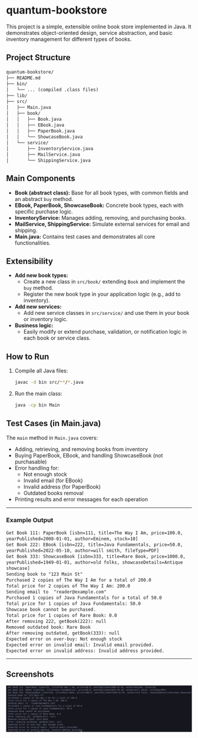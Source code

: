 # quantum-bookstore

This project is a simple, extensible online book store implemented in Java. It demonstrates object-oriented design, service abstraction, and basic inventory management for different types of books.

## Project Structure

```
quantum-bookstore/
├── README.md
├── bin/
│   └── ... (compiled .class files)
├── lib/
├── src/
│   ├── Main.java
│   ├── book/
│   │   ├── Book.java
│   │   ├── EBook.java
│   │   ├── PaperBook.java
│   │   └── ShowcaseBook.java
│   └── service/
│       ├── InventoryService.java
│       ├── MailService.java
│       └── ShippingService.java
```

## Main Components

- **Book (abstract class):** Base for all book types, with common fields and an abstract `buy` method.
- **EBook, PaperBook, ShowcaseBook:** Concrete book types, each with specific purchase logic.
- **InventoryService:** Manages adding, removing, and purchasing books.
- **MailService, ShippingService:** Simulate external services for email and shipping.
- **Main.java:** Contains test cases and demonstrates all core functionalities.

## Extensibility

- **Add new book types:**
  - Create a new class in `src/book/` extending `Book` and implement the `buy` method.
  - Register the new book type in your application logic (e.g., add to inventory).
- **Add new services:**
  - Add new service classes in `src/service/` and use them in your book or inventory logic.
- **Business logic:**
  - Easily modify or extend purchase, validation, or notification logic in each book or service class.

## How to Run

1. Compile all Java files:
   ```bash
   javac -d bin src/**/*.java
   ```
2. Run the main class:
   ```bash
   java -cp bin Main
   ```

## Test Cases (in Main.java)

The `main` method in `Main.java` covers:

- Adding, retrieving, and removing books from inventory
- Buying PaperBook, EBook, and handling ShowcaseBook (not purchasable)
- Error handling for:
  - Not enough stock
  - Invalid email (for EBook)
  - Invalid address (for PaperBook)
  - Outdated books removal
- Printing results and error messages for each operation

---

### Example Output

```
Get Book 111: PaperBook [isbn=111, title=The Way I Am, price=100.0, yearPublished=2008-01-01, author=Eminem, stock=10]
Get Book 222: EBook [isbn=222, title=Java Fundamentals, price=50.0, yearPublished=2022-05-10, author=will smith, fileType=PDF]
Get Book 333: ShowcaseBook [isbn=333, title=Rare Book, price=1000.0, yearPublished=1949-01-01, author=old folks, showcaseDetails=Antique showcase]
Sending book to "123 Main St"
Purchased 2 copies of The Way I Am for a total of 200.0
Total price for 2 copies of The Way I Am: 200.0
Sending email to  "reader@example.com"
Purchased 1 copies of Java Fundamentals for a total of 50.0
Total price for 1 copies of Java Fundamentals: 50.0
Showcase book cannot be purchased.
Total price for 1 copies of Rare Book: 0.0
After removing 222, getBook(222): null
Removed outdated book: Rare Book
After removing outdated, getBook(333): null
Expected error on over-buy: Not enough stock
Expected error on invalid email: Invalid email provided.
Expected error on invalid address: Invalid address provided.
```

---

## Screenshots
![alt text](image.png)


